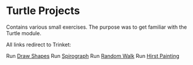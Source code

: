 # Turtle Projects

Contains various small exercises.
The purpose was to get familiar with the Turtle module.

All links redirect to Trinket:

Run [Draw Shapes](https://trinket.io/python/555ff555ed?runOption=run)
Run [Spirograph](https://trinket.io/python/6aa7af5ae0?runOption=run) 
Run [Random Walk](https://trinket.io/python/29c5707031?runOption=run) 
Run [Hirst Painting](https://trinket.io/python/198dc33869?runOption=run)